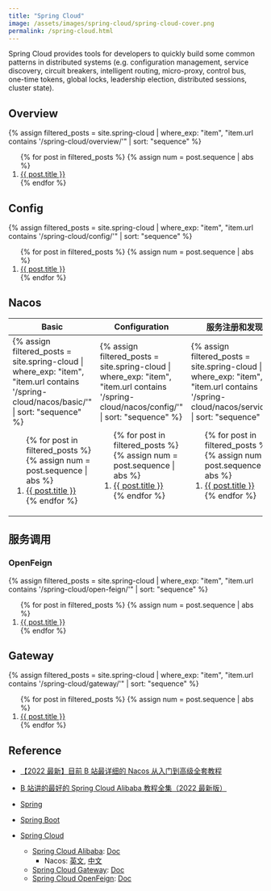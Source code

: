 ```yaml
---
title: "Spring Cloud"
image: /assets/images/spring-cloud/spring-cloud-cover.png
permalink: /spring-cloud.html
---
```


Spring Cloud provides tools for developers to quickly build some common patterns in distributed systems
(e.g. configuration management, service discovery, circuit breakers, intelligent routing, micro-proxy,
control bus, one-time tokens, global locks, leadership election, distributed sessions, cluster state).

## Overview

{%
assign filtered_posts = site.spring-cloud |
where_exp: "item", "item.url contains '/spring-cloud/overview/'" |
sort: "sequence"
%}
<ol>
    {% for post in filtered_posts %}
    {% assign num = post.sequence | abs %}
    <li>
        <a href="{{ post.url }}">{{ post.title }}</a>
    </li>
    {% endfor %}
</ol>

## Config

{%
assign filtered_posts = site.spring-cloud |
where_exp: "item", "item.url contains '/spring-cloud/config/'" |
sort: "sequence"
%}
<ol>
    {% for post in filtered_posts %}
    {% assign num = post.sequence | abs %}
    <li>
        <a href="{{ post.url }}">{{ post.title }}</a>
    </li>
    {% endfor %}
</ol>

## Nacos

<table>
    <thead>
    <tr>
        <th>Basic</th>
        <th>Configuration</th>
        <th>服务注册和发现</th>
    </tr>
    </thead>
    <tbody>
    <tr>
        <td>
{%
assign filtered_posts = site.spring-cloud |
where_exp: "item", "item.url contains '/spring-cloud/nacos/basic/'" |
sort: "sequence"
%}
<ol>
    {% for post in filtered_posts %}
    {% assign num = post.sequence | abs %}
    <li>
        <a href="{{ post.url }}">{{ post.title }}</a>
    </li>
    {% endfor %}
</ol>
        </td>
        <td>
{%
assign filtered_posts = site.spring-cloud |
where_exp: "item", "item.url contains '/spring-cloud/nacos/config/'" |
sort: "sequence"
%}
<ol>
    {% for post in filtered_posts %}
    {% assign num = post.sequence | abs %}
    <li>
        <a href="{{ post.url }}">{{ post.title }}</a>
    </li>
    {% endfor %}
</ol>
        </td>
        <td>
{%
assign filtered_posts = site.spring-cloud |
where_exp: "item", "item.url contains '/spring-cloud/nacos/service/'" |
sort: "sequence"
%}
<ol>
    {% for post in filtered_posts %}
    {% assign num = post.sequence | abs %}
    <li>
        <a href="{{ post.url }}">{{ post.title }}</a>
    </li>
    {% endfor %}
</ol>
        </td>
    </tr>
    </tbody>
</table>


## 服务调用

### OpenFeign

{%
assign filtered_posts = site.spring-cloud |
where_exp: "item", "item.url contains '/spring-cloud/open-feign/'" |
sort: "sequence"
%}
<ol>
    {% for post in filtered_posts %}
    {% assign num = post.sequence | abs %}
    <li>
        <a href="{{ post.url }}">{{ post.title }}</a>
    </li>
    {% endfor %}
</ol>

## Gateway

{%
assign filtered_posts = site.spring-cloud |
where_exp: "item", "item.url contains '/spring-cloud/gateway/'" |
sort: "sequence"
%}
<ol>
    {% for post in filtered_posts %}
    {% assign num = post.sequence | abs %}
    <li>
        <a href="{{ post.url }}">{{ post.title }}</a>
    </li>
    {% endfor %}
</ol>

## Reference

- [【2022 最新】目前 B 站最详细的 Nacos 从入门到高级全套教程](https://www.bilibili.com/video/BV1j14y147Vp?p=6)
- [B 站讲的最好的 Spring Cloud Alibaba 教程全集（2022 最新版）](https://www.bilibili.com/video/BV1pF41147Aa/)


- [Spring][spring]
- [Spring Boot][spring-boot]
- [Spring Cloud][spring-cloud]
  - [Spring Cloud Alibaba][spring-cloud-alibaba]: [Doc][spring-cloud-alibaba-doc]
    - Nacos: [英文][spring-cloud-alibaba-doc-en], [中文][spring-cloud-alibaba-doc-zh]
  - [Spring Cloud Gateway][spring-cloud-gateway]: [Doc][spring-cloud-gateway-doc]
  - [Spring Cloud OpenFeign][spring-cloud-openfeign]: [Doc][spring-cloud-openfeign-doc]


[spring]: https://spring.io/
[spring-boot]: https://spring.io/projects/spring-boot
[spring-cloud]: https://spring.io/projects/spring-cloud
[spring-cloud-alibaba]: https://spring.io/projects/spring-cloud-alibaba
[spring-cloud-alibaba-doc]: https://spring-cloud-alibaba-group.github.io/github-pages/2021/en-us/index.html
[spring-cloud-alibaba-doc-en]: https://nacos.io/en-us/index.html
[spring-cloud-alibaba-doc-zh]: https://nacos.io/zh-cn/index.html
[spring-cloud-gateway]: https://spring.io/projects/spring-cloud-gateway
[spring-cloud-gateway-doc]: https://docs.spring.io/spring-cloud-gateway/docs/current/reference/html/
[spring-cloud-openfeign]: https://spring.io/projects/spring-cloud-openfeign
[spring-cloud-openfeign-doc]: https://docs.spring.io/spring-cloud-openfeign/docs/current/reference/html/

